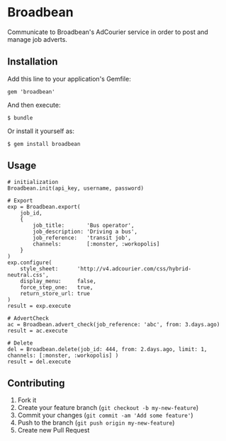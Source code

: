 # Broadbean
Communicate to Broadbean's AdCourier service in order to post and manage job adverts.

## Installation

Add this line to your application's Gemfile:

    gem 'broadbean'

And then execute:

    $ bundle

Or install it yourself as:

    $ gem install broadbean

## Usage

    # initialization
    Broadbean.init(api_key, username, password)

    # Export
    exp = Broadbean.export(
        job_id,
        {
            job_title:       'Bus operator',
            job_description: 'Driving a bus',
            job_reference:   'transit job',
            channels:        [:monster, :workopolis]
        }
    )
    exp.configure(
        style_sheet:      'http://v4.adcourier.com/css/hybrid-neutral.css',
        display_menu:     false,
        force_step_one:   true,
        return_store_url: true
    )
    result = exp.execute

    # AdvertCheck
    ac = Broadbean.advert_check(job_reference: 'abc', from: 3.days.ago)
    result = ac.execute

    # Delete
    del = Broadbean.delete(job_id: 444, from: 2.days.ago, limit: 1, channels: [:monster, :workopolis] )
    result = del.execute


## Contributing

1. Fork it
2. Create your feature branch (`git checkout -b my-new-feature`)
3. Commit your changes (`git commit -am 'Add some feature'`)
4. Push to the branch (`git push origin my-new-feature`)
5. Create new Pull Request
